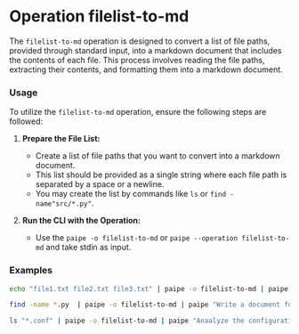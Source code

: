 # Operation filelist-to-md

The `filelist-to-md` operation is designed to convert a list of file paths, provided through standard input, into a markdown document that includes the contents of each file. This process involves reading the file paths, extracting their contents, and formatting them into a markdown document.

### Usage

To utilize the `filelist-to-md` operation, ensure the following steps are followed:

1. **Prepare the File List:**
   - Create a list of file paths that you want to convert into a markdown document.
   - This list should be provided as a single string where each file path is separated by a space or a newline.
   - You may create the list by commands like `ls` or `find -name"src/*.py"`.

2. **Run the CLI with the Operation:**
   - Use the `paipe -o filelist-to-md` or `paipe --operation filelist-to-md` and take stdin as input.

### Examples

```sh
echo "file1.txt file2.txt file3.txt" | paipe -o filelist-to-md | paipe "Summarize the contents of the files."

find -name *.py  | paipe -o filelist-to-md | paipe "Write a document for the project."

ls "*.conf" | paipe -o filelist-to-md | paipe "Anaalyze the configuration files, find unused configs."
```
